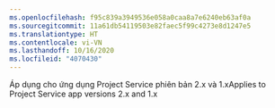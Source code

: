 ```yaml
---
ms.openlocfilehash: f95c839a3949536e058a0caa8a7e6240eb63af0a
ms.sourcegitcommit: 11a61db54119503e82faec5f99c4273e8d1247e5
ms.translationtype: HT
ms.contentlocale: vi-VN
ms.lasthandoff: 10/16/2020
ms.locfileid: "4070430"
---
```

<span data-ttu-id="149db-101">Áp dụng cho ứng dụng Project Service phiên bản 2.x và 1.x</span><span class="sxs-lookup"><span data-stu-id="149db-101">Applies to Project Service app versions 2.x and 1.x</span></span>
